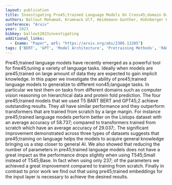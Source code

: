 ```yaml
---
layout: publication
title: Investigating Pre45;trained Language Models On Cross45;domain Datasets A Step Closer To General AI
authors: Ballout Mohamad, Krumnack Ulf, Heidemann Gunther, Kühnberger Kai-uwe
conference: "Arxiv"
year: 2023
bibkey: ballout2023investigating
additional_links:
  - {name: "Paper", url: "https://arxiv.org/abs/2306.12205"}
tags: ['BERT', 'GPT', 'Model Architecture', 'Pretraining Methods', 'RAG', 'Training Techniques', 'Transformer']
---
```

Pre45;trained language models have recently emerged as a powerful tool for fine45;tuning a variety of language tasks. Ideally when models are pre45;trained on large amount of data they are expected to gain implicit knowledge. In this paper we investigate the ability of pre45;trained language models to generalize to different non45;language tasks. In particular we test them on tasks from different domains such as computer vision reasoning on hierarchical data and protein fold prediction. The four pre45;trained models that we used T5 BART BERT and GPT45;2 achieve outstanding results. They all have similar performance and they outperform transformers that are trained from scratch by a large margin. For instance pre45;trained language models perform better on the Listops dataset with an average accuracy of 58.737; compared to transformers trained from scratch which have an average accuracy of 29.037;. The significant improvement demonstrated across three types of datasets suggests that pre45;training on language helps the models to acquire general knowledge bringing us a step closer to general AI. We also showed that reducing the number of parameters in pre45;trained language models does not have a great impact as the performance drops slightly when using T545;Small instead of T545;Base. In fact when using only 237; of the parameters we achieved a great improvement compared to training from scratch. Finally in contrast to prior work we find out that using pre45;trained embeddings for the input layer is necessary to achieve the desired results.
